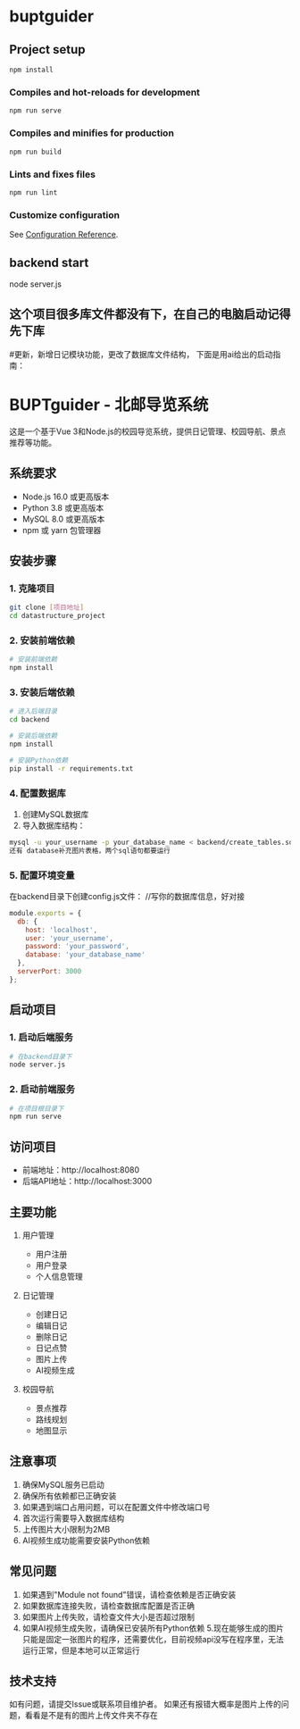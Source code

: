 # buptguider

## Project setup
```
npm install
```

### Compiles and hot-reloads for development
```
npm run serve
```

### Compiles and minifies for production
```
npm run build
```

### Lints and fixes files
```
npm run lint
```

### Customize configuration
See [Configuration Reference](https://cli.vuejs.org/config/).

## backend start 

node server.js

## 这个项目很多库文件都没有下，在自己的电脑启动记得先下库



#更新，新增日记模块功能，更改了数据库文件结构，
下面是用ai给出的启动指南：
# BUPTguider - 北邮导览系统

这是一个基于Vue 3和Node.js的校园导览系统，提供日记管理、校园导航、景点推荐等功能。

## 系统要求

- Node.js 16.0 或更高版本
- Python 3.8 或更高版本
- MySQL 8.0 或更高版本
- npm 或 yarn 包管理器

## 安装步骤

### 1. 克隆项目

```bash
git clone [项目地址]
cd datastructure_project
```

### 2. 安装前端依赖

```bash
# 安装前端依赖
npm install
```

### 3. 安装后端依赖

```bash
# 进入后端目录
cd backend

# 安装后端依赖
npm install

# 安装Python依赖
pip install -r requirements.txt
```

### 4. 配置数据库

1. 创建MySQL数据库
2. 导入数据库结构：
```bash
mysql -u your_username -p your_database_name < backend/create_tables.sql
还有 database补充图片表格，两个sql语句都要运行
```

### 5. 配置环境变量

在backend目录下创建config.js文件：
//写你的数据库信息，好对接
```javascript
module.exports = {
  db: {
    host: 'localhost',
    user: 'your_username',
    password: 'your_password',
    database: 'your_database_name'
  },
  serverPort: 3000
};
```

## 启动项目

### 1. 启动后端服务

```bash
# 在backend目录下
node server.js
```

### 2. 启动前端服务

```bash
# 在项目根目录下
npm run serve
```

## 访问项目

- 前端地址：http://localhost:8080
- 后端API地址：http://localhost:3000

## 主要功能

1. 用户管理
   - 用户注册
   - 用户登录
   - 个人信息管理

2. 日记管理
   - 创建日记
   - 编辑日记
   - 删除日记
   - 日记点赞
   - 图片上传
   - AI视频生成

3. 校园导航
   - 景点推荐
   - 路线规划
   - 地图显示

## 注意事项

1. 确保MySQL服务已启动
2. 确保所有依赖都已正确安装
3. 如果遇到端口占用问题，可以在配置文件中修改端口号
4. 首次运行需要导入数据库结构
5. 上传图片大小限制为2MB
6. AI视频生成功能需要安装Python依赖

## 常见问题

1. 如果遇到"Module not found"错误，请检查依赖是否正确安装
2. 如果数据库连接失败，请检查数据库配置是否正确
3. 如果图片上传失败，请检查文件大小是否超过限制
4. 如果AI视频生成失败，请确保已安装所有Python依赖
5.现在能够生成的图片只能是固定一张图片的程序，还需要优化，目前视频api没写在程序里，无法运行正常，但是本地可以正常运行
## 技术支持

如有问题，请提交Issue或联系项目维护者。
如果还有报错大概率是图片上传的问题，看看是不是有的图片上传文件夹不存在